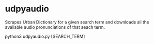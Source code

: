 # udpyaudio
Scrapes Urban Dictionary for a given search term and downloads all the available audio pronunciations of that seach term.

python3 udpyaudio.py [SEARCH_TERM]
